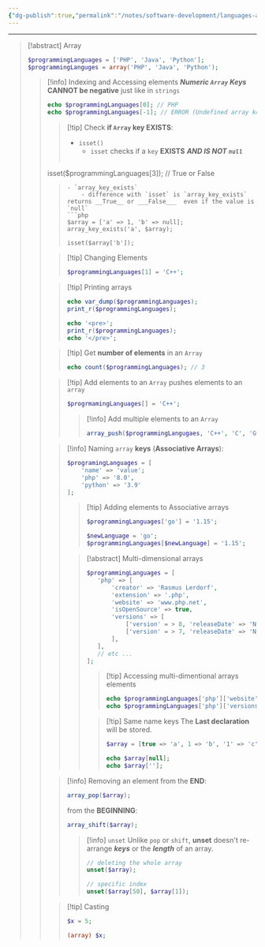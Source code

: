 ```yaml
---
{"dg-publish":true,"permalink":"/notes/software-development/languages-and-frameworks/web-development/backend/php/01-procedural/02-data-types/07-arrays/","tags":["programming","php","webdevelopment","backend"],"created":"2025-07-13T15:24:51.215+08:00"}
---
```




--- 
>[!abstract] Array
>```php
>$programmingLanguages = ['PHP', 'Java', 'Python'];
>$programmingLanguges = array('PHP', 'Java', 'Python');
>```
>> [!info] Indexing and Accessing elements
>> ___Numeric `Array` Keys___ __CANNOT be negative__ just like in `strings`
>> ```php
>> echo $programmingLanguages[0]; // PHP
>> echo $programmingLanguages[-1]; // ERROR (Undefined array key -1)
>> ```
>>
>>>[!tip] Check __if `Array` key EXISTS__:
>>>- `isset()`
>>> 	- `isset` checks if a `key` __EXISTS__ ___AND IS NOT `null`___
>>>```php
>>isset($programmingLanguages[3]); // True or False
>>>```
>>> - `array_key_exists`
>>> 	- difference with `isset` is `array_key_exists` returns __True__ or ___False___  even if the value is `null`
>>> ```php
>>>$array = ['a' => 1, 'b' => null];
>>> array_key_exists('a', $array);
>>> 
>>> isset($array['b']);
>>> ```
>>
>>
>>> [!tip] Changing Elements
>>> ```php
>>> $programmingLanguages[1] = 'C++';
>>> ```
>>
>>
>>> [!tip] Printing arrays
>>> ```php
>>> echo var_dump($programmingLanguages);
>>> print_r($programmingLanguages);
>>> 
>>> echo '<pre>';
>>> print_r($programmingLanguages);
>>> echo '</pre>';
>>> ```
>>
>>
>>> [!tip] Get __number of elements__ in an `Array`
>>> ```php
>>> echo count($programmingLanguages); // 3
>>> ```
>>
>>
>>> [!tip] Add elements to an `Array`
>>> pushes elements to an `array`
>>> ```php
>>> $progrmamingLanguages[] = 'C++';
>>> ```
>>>
>>>> [!info] Add multiple elements to an `Array`
>>>> ```php
>>>> array_push($programmingLangugaes, 'C++', 'C', 'GO');
>>>> ```
>>
>>
>>> [!info] Naming `array` __keys__ (__Associative Arrays__):
>>> ```php
>>> $programingLanguages = [
>>> 	'name' => 'value';
>>> 	'php' => '8.0',
>>> 	'python' => '3.9'
>>> ];
>>> ```
>>>
>>>> [!tip] Adding elements to Associative arrays
>>>> ```php
>>>> $programmingLanguages['go'] = '1.15';
>>>> 
>>>> $newLanguage = 'go';
>>>> $programmingLanguages[$newLanguage] = '1.15';
>>>> ```
>>>
>>>> [!abstract] Multi-dimensional arrays
>>>> ```php
>>>> $programmingLanguages = [
>>>> 	'php' => [
>>>> 		'creator' => 'Rasmus Lerdorf',
>>>> 		'extension' => '.php',
>>>> 		'website' => 'www.php.net',
>>>> 		'isOpenSource' => true,
>>>> 		'versions' => [
>>>> 			['version' = > 8, 'releaseDate' => 'Nov 26, 2020'],
>>>> 			['version' = > 7, 'releaseDate' => 'Nov 28, 2019'],
>>>> 		],
>>>> 	], 
>>>> 	// etc ...
>>>> ];
>>>> ```
>>>>
>>>>> [!tip] Accessing multi-dimentional arrays elements
>>>>> ```php
>>>>> echo $programmingLanguages['php']['website']; // www.php.net
>>>>> echo $programmingLanguages['php']['versions'][0]['releaseDate']; // Nov 26, 2020
>>>>> ```
>>>>
>>>>
>>>>> [!tip] Same name keys
>>>>> The __Last declaration__ will be stored.
>>>>> ```php
>>>>> $array = [true => 'a', 1 => 'b', '1' => 'c', 1.8 => 'd', null => 'e']; // d
>>>>> 
>>>>> echo $array[null];
>>>>> echo $array[''];
>>>>> ```
>>
>>
>>> [!info] Removing an element 
>>> from the __END__:
>>> ```php
>>> array_pop($array);
>>> ```
>>> from the __BEGINNING__:
>>> ```php
>>> array_shift($array);
>>> ```
>>> 
>>>> [!info] `unset`
>>>> Unlike `pop` or `shift`, __unset__ doesn't re-arrange ___keys___ or the ___length___ of an array.
>>>> ```php
>>>> // deleting the whole array
>>>> unset($array);
>>>> 
>>>> // specific index
>>>> unset($array[50], $array[1]);
>>>> ```
>>
>>
>>> [!tip] Casting
>>> ```php
>>> $x = 5;
>>> 
>>> (array) $x;
>>> ```
>>










 



